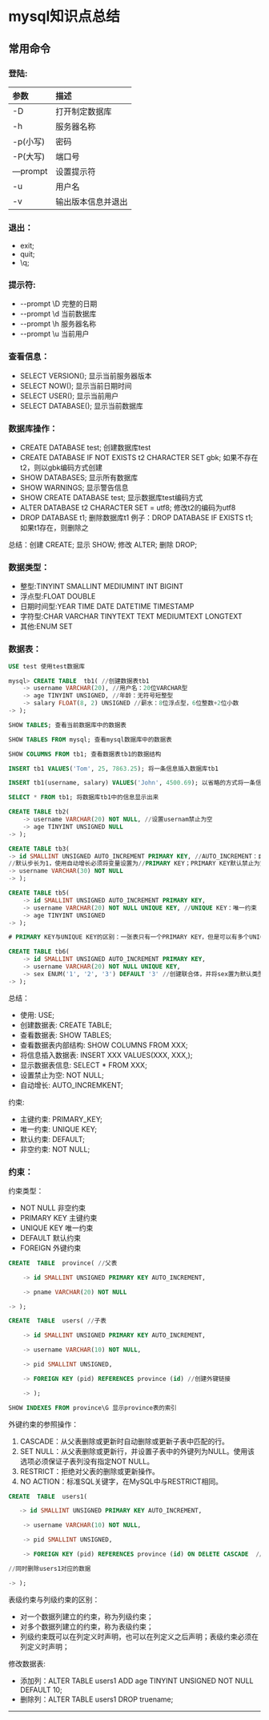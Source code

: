 # mysql知识点总结

## 常用命令
### 登陆:
|参数|描述|
|:--|:--|
|-D|打开制定数据库|
|-h|服务器名称|
|-p(小写)|密码|
|-P(大写)|端口号|
|—prompt|设置提示符|
|-u|用户名|
|-v|输出版本信息并退出|

### 退出：
- exit;
- quit;
- \q;

### 提示符:
- --prompt \D     完整的日期
- --prompt \d     当前数据库
- --prompt \h     服务器名称
- --prompt \u     当前用户

### 查看信息：
- SELECT  VERSION(); 显示当前服务器版本
- SELECT  NOW();     显示当前日期时间
- SELECT  USER();    显示当前用户
- SELECT  DATABASE(); 显示当前数据库

### 数据库操作：
- CREATE DATABASE test; 创建数据库test
- CREATE DATABASE IF NOT EXISTS t2 CHARACTER SET gbk; 如果不存在t2，则以gbk编码方式创建
- SHOW DATABASES; 显示所有数据库
- SHOW WARNINGS;  显示警告信息
- SHOW CREATE DATABASE test;  显示数据库test编码方式
- ALTER DATABASE t2 CHARACTER SET = utf8; 修改t2的编码为utf8
- DROP DATABASE t1; 删除数据库t1
例子：DROP DATABASE IF EXISTS t1; 如果t1存在，则删除之

总结：创建 CREATE; 显示 SHOW; 修改 ALTER; 删除 DROP;

### 数据类型：
- 整型:TINYINT SMALLINT MEDIUMINT INT BIGINT
- 浮点型:FLOAT DOUBLE
- 日期时间型:YEAR TIME DATE DATETIME TIMESTAMP
- 字符型:CHAR VARCHAR TINYTEXT TEXT MEDIUMTEXT LONGTEXT
- 其他:ENUM SET

### 数据表：
```sql
USE test 使用test数据库

mysql> CREATE TABLE  tb1( //创建数据表tb1
    -> username VARCHAR(20), //用户名：20位VARCHAR型
    -> age TINYINT UNSIGNED, //年龄：无符号短整型
    -> salary FLOAT(8, 2) UNSIGNED //薪水：8位浮点型，6位整数+2位小数
-> );

SHOW TABLES; 查看当前数据库中的数据表

SHOW TABLES FROM mysql; 查看mysql数据库中的数据表

SHOW COLUMNS FROM tb1; 查看数据表tb1的数据结构

INSERT tb1 VALUES('Tom', 25, 7863.25); 将一条信息插入数据库tb1

INSERT tb1(username, salary) VALUES('John', 4500.69); 以省略的方式将一条信息插入数据库tb1

SELECT * FROM tb1; 将数据库tb1中的信息显示出来

CREATE TABLE tb2(
    -> username VARCHAR(20) NOT NULL, //设置usernam禁止为空
    -> age TINYINT UNSIGNED NULL
-> );

CREATE TABLE tb3(
-> id SMALLINT UNSIGNED AUTO_INCREMENT PRIMARY KEY, //AUTO_INCREMENT：自动增长，
//默认步长为1，使用自动增长必须将变量设置为//PRIMARY KEY；PRIMARY KEY默认禁止为空；
-> username VARCHAR(30) NOT NULL
-> );

CREATE TABLE tb5(
    -> id SMALLINT UNSIGNED AUTO_INCREMENT PRIMARY KEY,
    -> username VARCHAR(20) NOT NULL UNIQUE KEY, //UNIQUE KEY：唯一约束
    -> age TINYINT UNSIGNED
-> );

# PRIMARY KEY与UNIQUE KEY的区别：一张表只有一个PRIMARY KEY，但是可以有多个UNIQUE KEY

CREATE TABLE tb6(
    -> id SMALLINT UNSIGNED AUTO_INCREMENT PRIMARY KEY,
    -> username VARCHAR(20) NOT NULL UNIQUE KEY,
    -> sex ENUM('1', '2', '3') DEFAULT '3' //创建联合体，并将sex置为默认类型3
-> );
```
总结：
- 使用: USE;
- 创建数据表: CREATE TABLE;
- 查看数据表: SHOW TABLES; 
- 查看数据表内部结构: SHOW COLUMNS FROM XXX;
- 将信息插入数据表: INSERT XXX VALUES(XXX, XXX,);
- 显示数据表信息: SELECT * FROM XXX;
- 设置禁止为空: NOT NULL;
- 自动增长: AUTO_INCREMKENT;

约束:
- 主键约束: PRIMARY_KEY;
- 唯一约束: UNIQUE KEY;
- 默认约束: DEFAULT;
- 非空约束: NOT NULL;

### 约束：
约束类型：
- NOT NULL      非空约束
- PRIMARY KEY   主键约束
- UNIQUE KEY   唯一约束
- DEFAULT   默认约束
- FOREIGN   外键约束

```sql
CREATE  TABLE  province( //父表

    -> id SMALLINT UNSIGNED PRIMARY KEY AUTO_INCREMENT,

    -> pname VARCHAR(20) NOT NULL

-> );

CREATE  TABLE  users( //子表

    -> id SMALLINT UNSIGNED PRIMARY KEY AUTO_INCREMENT,

    -> username VARCHAR(10) NOT NULL,

    -> pid SMALLINT UNSIGNED,

    -> FOREIGN KEY (pid) REFERENCES province (id) //创建外键链接

    -> );

SHOW INDEXES FROM province\G 显示province表的索引
```

外键约束的参照操作：
1. CASCADE：从父表删除或更新时自动删除或更新子表中匹配的行。
2. SET NULL：从父表删除或更新行，并设置子表中的外键列为NULL。使用该选项必须保证子表列没有指定NOT NULL。
3. RESTRICT：拒绝对父表的删除或更新操作。
4. NO ACTION：标准SQL关键字，在MySQL中与RESTRICT相同。
```sql
CREATE  TABLE  users1(

   -> id SMALLINT UNSIGNED PRIMARY KEY AUTO_INCREMENT,

    -> username VARCHAR(10) NOT NULL,

    -> pid SMALLINT UNSIGNED,

    -> FOREIGN KEY (pid) REFERENCES province (id) ON DELETE CASCADE  //province表中的数据删除时，

//同时删除users1对应的数据

-> );
```

表级约束与列级约束的区别：
- 对一个数据列建立的约束，称为列级约束；
- 对多个数据列建立的约束，称为表级约束；
- 列级约束既可以在列定义时声明，也可以在列定义之后声明；表级约束必须在列定义时声明；

修改数据表:
- 添加列：ALTER TABLE users1 ADD age TINYINT UNSIGNED NOT NULL DEFAULT 10;
- 删除列：ALTER TABLE users1 DROP truename;

- - - 